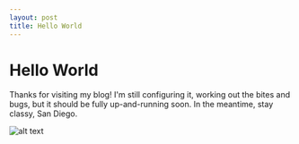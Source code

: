 ```yaml
---
layout: post
title: Hello World
--- 
```


# Hello World 

Thanks for visiting my blog! I'm still configuring it, working out the bites and bugs, but it should be fully up-and-running soon. In the meantime, stay classy, San Diego. 

![alt text](http://www.trbimg.com/img-5293d375/turbine/la-sh-emerson-college-ron-burgundy-school-comm-001/600/600x423 "Ron Burgundy")
